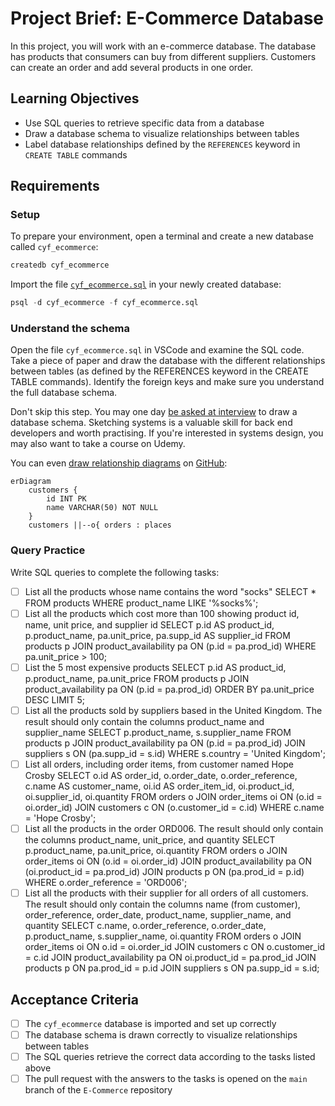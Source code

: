# Project Brief: E-Commerce Database

In this project, you will work with an e-commerce database. The database has products that consumers can buy from different suppliers. Customers can create an order and add several products in one order.

## Learning Objectives

- Use SQL queries to retrieve specific data from a database
- Draw a database schema to visualize relationships between tables
- Label database relationships defined by the `REFERENCES` keyword in `CREATE TABLE` commands

## Requirements

### Setup

To prepare your environment, open a terminal and create a new database called `cyf_ecommerce`:

```sql
createdb cyf_ecommerce
```

Import the file [`cyf_ecommerce.sql`](./cyf_ecommerce.sql) in your newly created database:

```sql
psql -d cyf_ecommerce -f cyf_ecommerce.sql
```

### Understand the schema

Open the file `cyf_ecommerce.sql` in VSCode and examine the SQL code. Take a piece of paper and draw the database with the different relationships between tables (as defined by the REFERENCES keyword in the CREATE TABLE commands). Identify the foreign keys and make sure you understand the full database schema.

Don't skip this step. You may one day [be asked at interview](https://monzo.com/blog/2022/03/23/demystifying-the-backend-engineering-interview-process) to draw a database schema. Sketching systems is a valuable skill for back end developers and worth practising. If you're interested in systems design, you may also want to take a course on Udemy.

You can even [draw relationship diagrams](https://mermaid.js.org/syntax/entityRelationshipDiagram.html) on [GitHub](https://docs.github.com/en/get-started/writing-on-github/working-with-advanced-formatting/creating-diagrams):

```mermaid
erDiagram
    customers {
        id INT PK
        name VARCHAR(50) NOT NULL
    }
    customers ||--o{ orders : places
```

### Query Practice

Write SQL queries to complete the following tasks:

- [ ] List all the products whose name contains the word "socks"
      SELECT \* FROM products WHERE product_name LIKE '%socks%';
- [ ] List all the products which cost more than 100 showing product id, name, unit price, and supplier id
      SELECT p.id AS product_id, p.product_name, pa.unit_price, pa.supp_id AS supplier_id FROM products p JOIN product_availability pa ON (p.id = pa.prod_id) WHERE pa.unit_price > 100;
- [ ] List the 5 most expensive products
      SELECT p.id AS product_id, p.product_name, pa.unit_price FROM products p JOIN product_availability pa ON (p.id = pa.prod_id) ORDER BY pa.unit_price DESC LIMIT 5;
- [ ] List all the products sold by suppliers based in the United Kingdom. The result should only contain the columns product_name and supplier_name
      SELECT p.product_name, s.supplier_name FROM products p JOIN product_availability pa ON (p.id = pa.prod_id) JOIN suppliers s ON (pa.supp_id = s.id) WHERE s.country = 'United Kingdom';
- [ ] List all orders, including order items, from customer named Hope Crosby
      SELECT o.id AS order_id, o.order_date, o.order_reference, c.name AS customer_name, oi.id AS order_item_id, oi.product_id, oi.supplier_id, oi.quantity FROM orders o JOIN order_items oi ON (o.id = oi.order_id) JOIN customers c ON (o.customer_id = c.id) WHERE c.name = 'Hope Crosby';
- [ ] List all the products in the order ORD006. The result should only contain the columns product_name, unit_price, and quantity
      SELECT p.product_name, pa.unit_price, oi.quantity FROM orders o JOIN order_items oi ON (o.id = oi.order_id) JOIN product_availability pa ON (oi.product_id = pa.prod_id) JOIN products p ON (pa.prod_id = p.id) WHERE o.order_reference = 'ORD006';
- [ ] List all the products with their supplier for all orders of all customers. The result should only contain the columns name (from customer), order_reference, order_date, product_name, supplier_name, and quantity
      SELECT c.name, o.order_reference, o.order_date, p.product_name, s.supplier_name, oi.quantity FROM orders o JOIN order_items oi ON o.id = oi.order_id JOIN customers c ON o.customer_id = c.id JOIN product_availability pa ON oi.product_id = pa.prod_id JOIN products p ON pa.prod_id = p.id JOIN suppliers s ON pa.supp_id = s.id;

## Acceptance Criteria

- [ ] The `cyf_ecommerce` database is imported and set up correctly
- [ ] The database schema is drawn correctly to visualize relationships between tables
- [ ] The SQL queries retrieve the correct data according to the tasks listed above
- [ ] The pull request with the answers to the tasks is opened on the `main` branch of the `E-Commerce` repository
